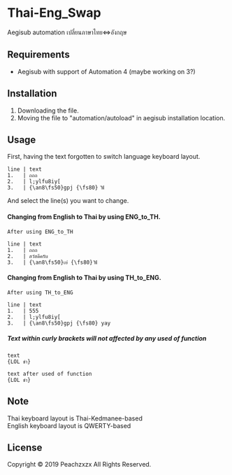 # Thai-Eng_Swap
Aegisub automation เปลี่ยนภาษาไทย<=>อังกฤษ

## Requirements
* Aegisub with support of Automation 4 (maybe working on 3?)

## Installation
1. Downloading the file.
2. Moving the file to "automation/autoload" in aegisub installation location.

## Usage

First, having the text forgotten to switch language keyboard layout.

```
line | text
1.   | ถถถ
2.   | l;ylfu8iy[
3.   | {\an8\fs50}gpj {\fs80} ัฟั
```

And select the line(s) you want to change.

#### Changing from English to Thai by using ENG_to_TH.

```
After using ENG_to_TH

line | text
1.   | ถถถ
2.   | สวัสดีครับ
3.   | {\an8\fs50}เย่ {\fs80} ัฟั
```

#### Changing from English to Thai by using TH_to_ENG.

```
After using TH_to_ENG

line | text
1.   | 555
2.   | l;ylfu8iy[
3.   | {\an8\fs50}gpj {\fs80} yay
```

##### Text within curly brackets will not affected by any used of function
```
text
{LOL ขำ}

text after used of function
{LOL ขำ}
```
## Note

Thai keyboard layout is Thai-Kedmanee-based</br>
English keyboard layout is QWERTY-based

## License

Copyright © 2019 Peachzxzx All Rights Reserved.
